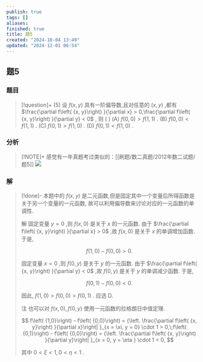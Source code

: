 ```yaml
---
publish: true
tags: []
aliases: 
finished: true
title: 题5
created: "2024-10-04 13:49"
updated: "2024-12-01 06:54"
---
```

## 题5
### 题目
> [!question]+
> (5) 设 $f\left( {x, y}\right)$ 具有一阶偏导数,且对任意的 $\left( {x, y}\right)$ ,都有 $\frac{\partial f\left( {x, y}\right) }{\partial x} > 0,\frac{\partial f\left( {x, y}\right) }{\partial y} < 0$ , 则 ( )
> (A) $f\left( {0,0}\right) > f\left( {1,1}\right)$ . 
> (B) $f\left( {0,0}\right) < f\left( {1,1}\right)$ .
> (C) $f\left( {0,1}\right) > f\left( {1,0}\right)$ . 
> (D) $f\left( {0,1}\right) < f\left( {1,0}\right)$ .
### 分析
> [!NOTE]+
> 感觉有一年真题考过类似的：[[刷题/数二真题/2012年数二试题/题5]]
> ![](https://img.hwenyi.live/202411301310181.webp)
### 解
> [!done]-
> 本题中的 $f\left( {x, y}\right)$ 是二元函数,但是固定其中一个变量后所得函数是关于另一个变量的一元函数, 故可以利用偏导数来讨论对应的一元函数的单调性.
> 
> 解 固定变量 $y = 0$ ,则 $f\left( {x,0}\right)$ 是关于 $x$ 的一元函数. 由于 $\frac{\partial f\left( {x, y}\right) }{\partial x} > 0$ ,故 $f\left( {x,0}\right)$ 是关于 $x$ 的单调增加函数. 于是,
> 
> $$
> f\left( {1,0}\right) - f\left( {0,0}\right) > 0.
> $$
> 
> 固定变量 $x = 0$ ,则 $f\left( {0, y}\right)$ 是关于 $y$ 的一元函数. 由于 $\frac{\partial f\left( {x, y}\right) }{\partial y} < 0$ ,故 $f\left( {0, y}\right)$ 是关于 $y$ 的单调减少函数. 于是,
> 
> $$
> f\left( {0,1}\right) - f\left( {0,0}\right) < 0.
> $$
> 
> 因此, $f\left( {1,0}\right) > f\left( {0,0}\right) > f\left( {0,1}\right)$ . 应选 D.
> 
> 注 也可以对 $f\left( {x,0}\right), f\left( {0, y}\right)$ 使用一元函数的拉格朗日中值定理.
> 
> $$
> f\left( {1,0}\right) - f\left( {0,0}\right) = {\left. \frac{\partial f\left( {x, y}\right) }{\partial x}\right| }_{x = \xi, y = 0} \cdot 1 > 0,\;f\left( {0,1}\right) - f\left( {0,0}\right) = {\left. \frac{\partial f\left( {x, y}\right) }{\partial y}\right| }_{x = 0, y = \eta } \cdot 1 < 0,
> $$
> 
> 其中 $0 < \xi < 1,0 < \eta < 1$ .